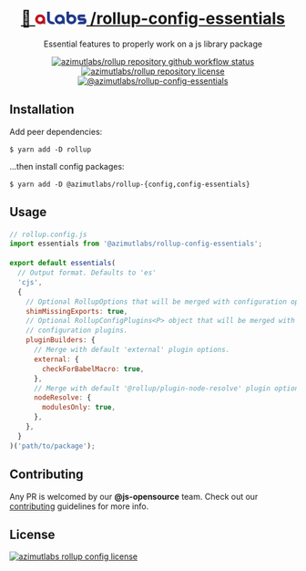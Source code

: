 <h1 align="center">
  <a target="_blank" href="https://alabs.team">
    🍣
    <img
      height="22.5"
      src="https://raw.githubusercontent.com/azimutlabs/logos/master/little_logo.png"
      alt="azimutlabs logo"
    />
    /rollup-config-essentials
  </a>
</h1>

<p align="center">Essential features to properly work on a js library package</p>

<p align="center">
  <a href="https://github.com/azimutlabs/rollup/actions?query=workflow%3A%22Lint+and+Test%22">
    <img
      src="https://github.com/azimutlabs/rollup/workflows/Lint%20and%20Test/badge.svg"
      alt="azimutlabs/rollup repository github workflow status"
    />
  </a>
  <a href="https://github.com/azimutlabs/rollup/blob/master/LICENSE">
    <img
      src="https://img.shields.io/github/license/azimutlabs/rollup?label=License"
      alt="azimutlabs/rollup repository license"
    />
  </a>
  <a href="https://www.npmjs.com/package/@azimutlabs/rollup-config-essentials">
    <img
      src="https://img.shields.io/npm/v/@azimutlabs/rollup-config-essentials?color=blue&logo=npm&label="
      alt="@azimutlabs/rollup-config-essentials"
    />
  </a>
</p>

## Installation
Add peer dependencies:
```shell
$ yarn add -D rollup
```
...then install config packages:
```shell
$ yarn add -D @azimutlabs/rollup-{config,config-essentials}
```

## Usage
```javascript
// rollup.config.js
import essentials from '@azimutlabs/rollup-config-essentials';

export default essentials(
  // Output format. Defaults to 'es'
  'cjs',
  {
    // Optional RollupOptions that will be merged with configuration options.
    shimMissingExports: true,
    // Optional RollupConfigPlugins<P> object that will be merged with
    // configuration plugins.
    pluginBuilders: {
      // Merge with default 'external' plugin options.
      external: {
        checkForBabelMacro: true,
      },
      // Merge with default '@rollup/plugin-node-resolve' plugin options.
      nodeResolve: {
        modulesOnly: true,
      },
    },
  }
)('path/to/package');
```

## Contributing
Any PR is welcomed by our **@js-opensource** team.
Check out our [contributing](../../CONTRIBUTING.md) guidelines for more info.

## License
[![azimutlabs rollup config license](https://img.shields.io/github/license/azimutlabs/rollup?label=as%20always&color=informational)](../../LICENSE)
